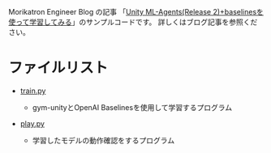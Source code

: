 Morikatron Engineer Blog の記事 「[Unity ML-Agents(Release 2)+baselinesを使って学習してみる](https://tech.morikatron.ai/entry/2020/06/15/100000)」のサンプルコードです。
詳しくはブログ記事を参照ください。

# ファイルリスト

* [train.py](train.py)
  * gym-unityとOpenAI Baselinesを使用して学習するプログラム

* [play.py](play.py)
  * 学習したモデルの動作確認をするプログラム
